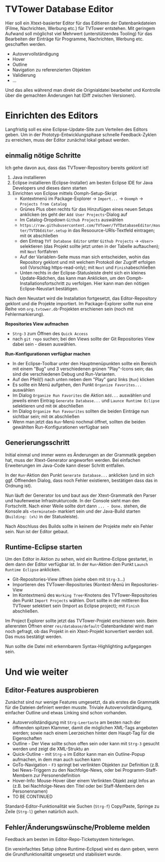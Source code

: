 # TVTower Database Editor

Hier soll ein Xtext-basierter Editor für das Editieren der Datenbankdateien (Filme, Nachrichten, Werbung etc.) für TVTower entstehen.
Mit geringem Aufwand soll möglichst viel Mehrwert (unterstützendes Tooling) für das Bearbeiten der Einträge für Programme, Nachrichten, Werbung etc. geschaffen werden.

* Autovervollständigung
* Hover
* Outline
* Navigation zu referenzierten Objekten
* Validierung
* ...

Und das alles während man direkt die Orignialdatei bearbeitet und Kontrolle über die gemachten Änderungen hat (Diff zwischen Versionen).

# Einrichten des Editors

Langfristig soll es eine Eclipse-Update-Site zum Verteilen des Editors geben.
Um in der Prototyp-Entwicklungsphase schnelle Feedback-Zyklen zu erreichen, muss der Editor zunächst lokal gebaut werden.

## einmalig nötige Schritte

Ich gehe davon aus, dass das TVTower-Repository bereits geklont ist!

1. Java installieren
1. Eclipse installieren (Eclipse-Installer) am besten Eclipse IDE for Java Developers und dieses dann starten
1. Einrichten von Eclipse mittels Oomph-Setup-Skript
    * Kontextmenü im Package-Explorer -> `Import...` -> `Ooomph` -> `Projects from Catalog`
    * Grünes Plus oben rechts für das Hinzufügen eines neuen Setups anklicken (es geht der `Add User Projects`-Dialog auf
    * Im Catalog-Dropdown `Github Projects` auswählen
    * `https://raw.githubusercontent.com/TVTower/TVTDatabaseEditor/master/TVTDbEditor.setup` in das Resoource-URIs-Textfeld   eintragen; mit `OK` abschließen
    * den Eintrag `TVT Database Editor` unter `Github Projects` -> `<User>` selektieren (das Projekt sollte jetzt unten in der Tabelle auftauchen); mit `Next` fortfahren
    * Auf der Variablen-Seite muss man sich entscheiden, wohin das Repository geklont und mit welchem Protokoll der Zugriff erfolgen soll (Vorschlag https-read-only); mit `Next` und `Finish`abeschließen
    * Unten rechts in der Eclipse-Statusleiste dreht sich ein kleines Update-Rädchen, das kann man Anklicken, um den Oomph-Installationsfortschritt zu verfolgen. Hier kann man den nötigen Eclipse-Neustart bestätigen.

Nach dem Neustart wird die Installation fortgesetzt, das Editor-Repository geklont und die Projekte importiert. Im Package-Explorer sollte nun eine Reihe von `org.tvtower.db`-Projekten erschienen sein (noch mit Fehlermarkierung).

**Repositories View aufmachen**
* `Strg-3` zum Öffnen des `Quick Access`
* nach `git repo` suchen; bei den Views sollte der Git Repositories View dabei sein - diesen auswählen.

**Run-Konfigurationen verfügbar machen**
* In der Eclipse-Toolbar unter den Hauptmenüpunkten sollte ein Bereich mit einem "Bug" und 3 verschiedenen grünen "Play"-Icons sein; das sind die verschiedenen Debug und Run-Varianten.
* Auf den Pfeil(!) nach unten neben dem "Play" ganz links (`Run`) klicken
* Es sollte ein Menü aufgehen, den Punkt `Organize Favorites...` auswählen
* Im Dialog `Organize Run Favorites` die Aktion `Add...` auswählen und jeweils einen Eintrag `Generate Database...` und `Launce Runtime Eclipse` selektieren und mit `OK` abschließen
* Im Dialog `Organize Run Favourites` sollten die beiden Einträge nun sichtbar sein; mit `OK` abschließen
* Wenn man jetzt das `Run`-Menü nochmal öffnet, sollten die beiden gewählten Run-Konfigurationen verfügbar sein

## Generierungsschritt

Initial einmal und immer wenn es Änderungen an der Grammatik gegeben hat, muss der Xtext-Generator angeworfen werden.
Bei einfachen Erweiterungen im Java-Code kann dieser Schritt entfallen.

In der `Run`-Aktion den Punkt `Generate Database...` anklicken (und im sich ggf. Öffnenden Dialog, dass noch Fehler existieren, bestätigen dass das in Ordnung ist).

Nun läuft der Generator los und baut aus der Xtext-Grammatik den Parser und haufenweise Infrastrukturcode. In der Console sieht man den Fortschritt. Nach einer Weile sollte dort dann `... - Done.` stehen, die Konsole als `<terminated>` markiert sein und der Java-Build starten (`Building: (x%)` in der Statusleiste).

Nach Abschluss des Builds sollte in keinem der Projekte mehr ein Fehler sein. Nun ist der Editor gebaut.

## Runtime-Eclipse starten

Um den Editor in Aktion zu sehen, wird ein Runtime-Eclipse gestartet, in dem dann der Editor verfügbar ist.
In der `Run`-Aktion den Punkt `Launch Runtime Eclipse` anklicken.

* Git-Repositories-View öffnen (siehe oben mit `Strg-3`...)
* Importieren des TVTower-Repositories (Kontext-Menü im Repositories-View
* Im Kontextmenü des `Working Tree`-Knotens des TVTower-Repositories den Punkt `Import Projects` wählen. Dort sollte in der mittleren Box TVTower selektiert sein (Import as Eclipse project); mit `Finish` abschließen.

Im Project Explorer sollte jetzt das TVTower-Projekt erschienen sein.
Beim allerersten Öffnen einer `res/database/default`-Datenbankdatei wird man noch gefragt, ob das Projekt in ein Xtext-Projekt konvertiert werden soll.
Das muss bestätigt werden.

Nun sollte die Datei mit erkennbarem Syntax-Highlighting aufgegangen sein.

# Und wie weiter

## Editor-Features ausprobieren

Zunächst sind nur wenige Features umgesetzt, da als erstes die Grammatik für die Dateien definiert werden musste.
Triviale Autovervollständigung, einfacher Outline und etwas Linking sind schon vorhanden.

* Autovervollständigung mit `Strg-Leertaste` am besten nach der öffnenden spitzen Klammer, damit die möglichen XML-Tags angeboten werden; sowie nach einem Leerzeichen hinter dem Haupt-Tag für die Eigenschaften
* Outline - Der View sollte schon offen sein oder kann mit `Strg-3` gesucht werden und zeigt die XML-Struktu an
* Quick-Outline - mit `Strg-o` im Editor kann man ein Outline-Popup aufmachen, in dem man auch suchen kann
* GoTo-Navigation - `F3` springt bei verlinkten Objekten zur Definition (z.B. bei News-Triggern zu den Nachfolge-News, oder bei Programm-Staff-Membern zur Personendefinition
* Hover-Info: Mouse-Hover über einem Verlinkten Objekt zeigt Infos an (z.B. bei Nachfolge-News den Titel oder bei Staff-Membern den Personennamen)
* TO BE CONTINUED

Standard-Editor-Funktionalität wie Suchen (`Strg-f`) Copy/Paste, Springe zu Zeile (`Strg-l`) gehen natürlich auch.

## Fehler/Änderungswünsche/Probleme melden

Feedback am besten im Editor-Repo-Ticketsystem hinterlegen.

Ein vereinfachtes Setup (ohne Runtime-Eclipse) wird es dann geben, wenn die Grundfunktionalität umgesetzt und stabilisiert wurde.